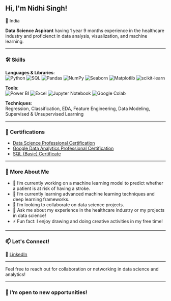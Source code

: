 ## Hi, I'm Nidhi Singh!

📍 India

**Data Science Aspirant** having 1 year 9 months experience in the healthcare industry and proficienct in data analysis, visualization, and machine learning.

---

### 🛠 Skills

**Languages & Libraries**:  
![Python](https://img.shields.io/badge/-Python-blue) ![SQL](https://img.shields.io/badge/-SQL-blue) ![Pandas](https://img.shields.io/badge/-Pandas-green) ![NumPy](https://img.shields.io/badge/-NumPy-lightgrey) ![Seaborn](https://img.shields.io/badge/-Seaborn-lightblue) ![Matplotlib](https://img.shields.io/badge/-Matplotlib-orange) ![scikit-learn](https://img.shields.io/badge/-scikit--learn-lightgrey)

**Tools**:  
![Power BI](https://img.shields.io/badge/-Power%20BI-yellow) ![Excel](https://img.shields.io/badge/-Excel-green) ![Jupyter Notebook](https://img.shields.io/badge/-Jupyter-orange) ![Google Colab](https://img.shields.io/badge/-Google%20Colab-lightgrey)

**Techniques**:  
Regression, Classification, EDA, Feature Engineering, Data Modeling, Supervised & Unsupervised Learning

---

### 📜 Certifications

- [Data Science Professional Certification](https://drive.google.com/file/d/1qmtNpNkWBZX_K12ksXcO4F_PE3nfryNY/view?usp=sharing)
- [Google Data Analytics Professional Certification](https://www.coursera.org/account/accomplishments/specialization/certificate/X437QBDKQXBU)
- [SQL (Basic) Certificate](https://www.hackerrank.com/certificates/a53e4690f142)

---

### 🌟 More About Me

- 🔭 I’m currently working on a machine learning model to predict whether a patient is at risk of having a stroke.
- 🌱 I’m currently learning advanced machine learning techniques and deep learning frameworks.
- 👯 I’m looking to collaborate on data science projects.
- 💬 Ask me about my experience in the healthcare industry or my projects in data science!
- ⚡ Fun fact: I enjoy drawing and doing creative activities in my free time!

---

### 📫 Let's Connect!

🔗 [LinkedIn](http://www.linkedin.com/in/nidhisingh9)

---

Feel free to reach out for collaboration or networking in data science and analytics!

---

### 🌈 I’m open to new opportunities!


